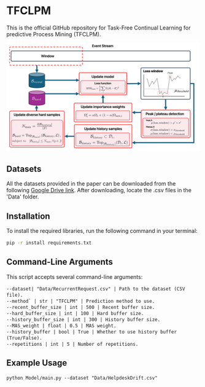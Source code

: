 # TFCLPM

This is the official GitHub repository for Task-Free Continual Learning for predictive Process Mining (TFCLPM). 

![The Framework](TFCLPM.png)

## Datasets

All the datasets provided in the paper can be downloaded from the following [Google Drive link](https://drive.google.com/drive/folders/1HT0_BM1AvMBQOpQglEH8xoT7NiiSaqVG?usp=share_link). After downloading, locate the .csv files in the 'Data' folder.

## Installation
To install the required libraries, run the following command in your terminal:

```bash
pip -r install requirements.txt
```

## Command-Line Arguments

This script accepts several command-line arguments:

```
--dataset| "Data/RecurrentRequest.csv" | Path to the dataset (CSV file). 
--method` | str | "TFCLPM" | Prediction method to use. 
--recent_buffer_size | int | 500 | Recent buffer size.
--hard_buffer_size | int | 100 | Hard buffer size.
--history_buffer_size | int | 300 | History buffer size.
--MAS_weight | float | 0.5 | MAS weight.
--history_buffer | bool | True | Whether to use history buffer (True/False).
--repetitions | int | 5 | Number of repetitions.
```

## **Example Usage**
```
python Model/main.py --dataset "Data/HelpdeskDrift.csv"
```
